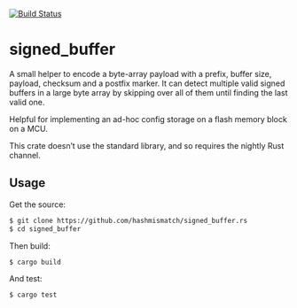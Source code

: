 [![Build Status](https://travis-ci.org/hashmismatch/signed_buffer.rs.svg)](https://travis-ci.org/hashmismatch/signed_buffer.rs)

# signed_buffer

A small helper to encode a byte-array payload with a prefix, buffer size, payload, checksum and a postfix marker. It can detect multiple valid signed buffers in a large byte array by skipping over all of them until finding the last valid one.

Helpful for implementing an ad-hoc config storage on a flash memory block on a MCU.

This crate doesn’t use the standard library, and so requires the nightly Rust
channel.

## Usage

Get the source:

```bash
$ git clone https://github.com/hashmismatch/signed_buffer.rs
$ cd signed_buffer
```

Then build:

```bash
$ cargo build
```

And test:

```bash
$ cargo test
```
